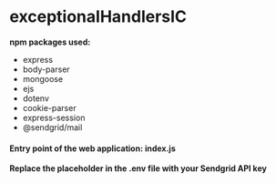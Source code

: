 # exceptionalHandlersIC

**npm packages used:**

* express
* body-parser
* mongoose
* ejs
* dotenv
* cookie-parser
* express-session
* @sendgrid/mail

<h4>Entry point of the web application: index.js</h4>

**Replace the placeholder in the .env file with your Sendgrid API key**
